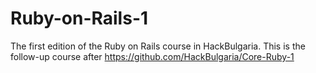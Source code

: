 # Ruby-on-Rails-1
The first edition of the Ruby on Rails course in HackBulgaria. This is the follow-up course after https://github.com/HackBulgaria/Core-Ruby-1
